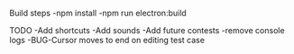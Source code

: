 Build steps
-npm install
-npm run electron:build

TODO
-Add shortcuts
-Add sounds
-Add future contests
-remove console logs
-BUG-Cursor moves to end on editing test case
